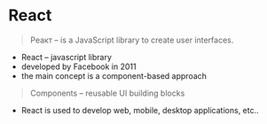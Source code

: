 # React

> Реакт – is a JavaScript library to create user interfaces.

- React – javascript library
- developed by Facebook in 2011
- the main concept is a component-based approach
> Components – reusable UI building blocks
- React is used to develop web, mobile, desktop applications, etc..
